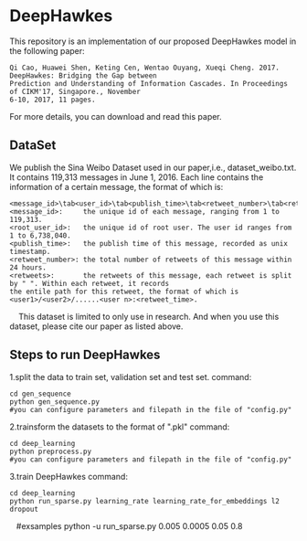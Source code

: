 DeepHawkes
===================================
This repository is an implementation of our proposed DeepHawkes model in the following paper:
 
    Qi Cao, Huawei Shen, Keting Cen, Wentao Ouyang, Xueqi Cheng. 2017. DeepHawkes: Bridging the Gap between 
    Prediction and Understanding of Information Cascades. In Proceedings of CIKM'17, Singapore., November 
    6-10, 2017, 11 pages.
 
For more details, you can download and read this paper.
 

DataSet
----------------------------------- 
We publish the Sina Weibo Dataset used in our paper,i.e., dataset_weibo.txt. It contains 119,313 messages in June 1, 2016.
Each line contains the information of a certain message, the format of which is:
    
    <message_id>\tab<user_id>\tab<publish_time>\tab<retweet_number>\tab<retweets>
    <message_id>:     the unique id of each message, ranging from 1 to 119,313.
    <root_user_id>:   the unique id of root user. The user id ranges from 1 to 6,738,040.
    <publish_time>:   the publish time of this message, recorded as unix timestamp.
    <retweet_number>: the total number of retweets of this message within 24 hours.
    <retweets>:       the retweets of this message, each retweet is split by " ". Within each retweet, it records 
    the entile path for this retweet, the format of which is <user1>/<user2>/......<user n>:<retweet_time>.
    
This dataset is limited to only use in research. And when you use this dataset, please cite our paper as listed above.


                                                                                                                                                               
Steps to run DeepHawkes
----------------------------------- 

1.split the data to train set, validation set and test set.
command: 

    cd gen_sequence
    python gen_sequence.py
    #you can configure parameters and filepath in the file of "config.py"
 
2.trainsform the datasets to the format of ".pkl"
command:

    cd deep_learning
    python preprocess.py
    #you can configure parameters and filepath in the file of "config.py"
 
3.train DeepHawkes
command:

    cd deep_learning
    python run_sparse.py learning_rate learning_rate_for_embeddings l2 dropout
    #exsamples  python -u run_sparse.py 0.005 0.0005 0.05 0.8
